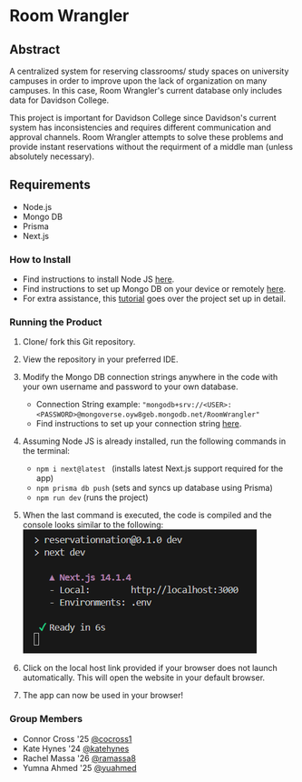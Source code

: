 # Room Wrangler

## Abstract
A centralized system for reserving classrooms/ study spaces on university campuses in order to improve upon the lack of organization on many campuses. In this case, Room Wrangler's current database only includes data for Davidson College.

This project is important for Davidson College since Davidson's current system has inconsistencies and requires different communication and approval channels. Room Wrangler attempts to solve these problems and provide instant reservations without the requirment of a middle man (unless absolutely necessary).

## Requirements
- Node.js
- Mongo DB
- Prisma
- Next.js

### How to Install
- Find instructions to install Node JS [here](https://nodejs.org/en/learn/getting-started/how-to-install-nodejs).
- Find instructions to set up Mongo DB on your device or remotely [here](https://www.mongodb.com/docs/manual/tutorial/getting-started/).
- For extra assistance, this [tutorial](https://www.youtube.com/watch?v=c_-b_isI4vg&t=3081s&ab_channel=CodeWithAntonio) goes over the project set up in detail.

### Running the Product
1. Clone/ fork this Git repository. 
2. View the repository in your preferred IDE. 
3. Modify the Mongo DB connection strings anywhere in the code with your own username and password to your own database.
   - Connection String example: ``` "mongodb+srv://<USER>:<PASSWORD>@mongoverse.oyw8geb.mongodb.net/RoomWrangler" ```
   - Find instructions to set up your connection string [here](https://www.mongodb.com/resources/products/fundamentals/mongodb-connection-string). 

4. Assuming Node JS is already installed, run the following commands in the terminal:
   - ```npm i next@latest ``` (installs latest Next.js support required for the app)
   - ```npm prisma db push``` (sets and syncs up database using Prisma)
   - ```npm run dev``` (runs the project)
5. When the last command is executed, the code is compiled and the console looks similar to the following:
    ![Image of code execution results in an IDE terminal](img/console.png)
6. Click on the local host link provided if your browser does not launch automatically. This will open the website in your default browser.
7. The app can now be used in your browser! 

### Group Members
- Connor Cross '25 [@cocross1]( https://github.com/orgs/VideoAmp/teams/team-name/members )
- Kate Hynes '24 [@katehynes]( https://github.com/orgs/VideoAmp/teams/team-name/members )
- Rachel Massa '26 [@ramassa8]( https://github.com/orgs/VideoAmp/teams/team-name/members )
- Yumna Ahmed '25 [@yuahmed]( https://github.com/orgs/VideoAmp/teams/team-name/members )

